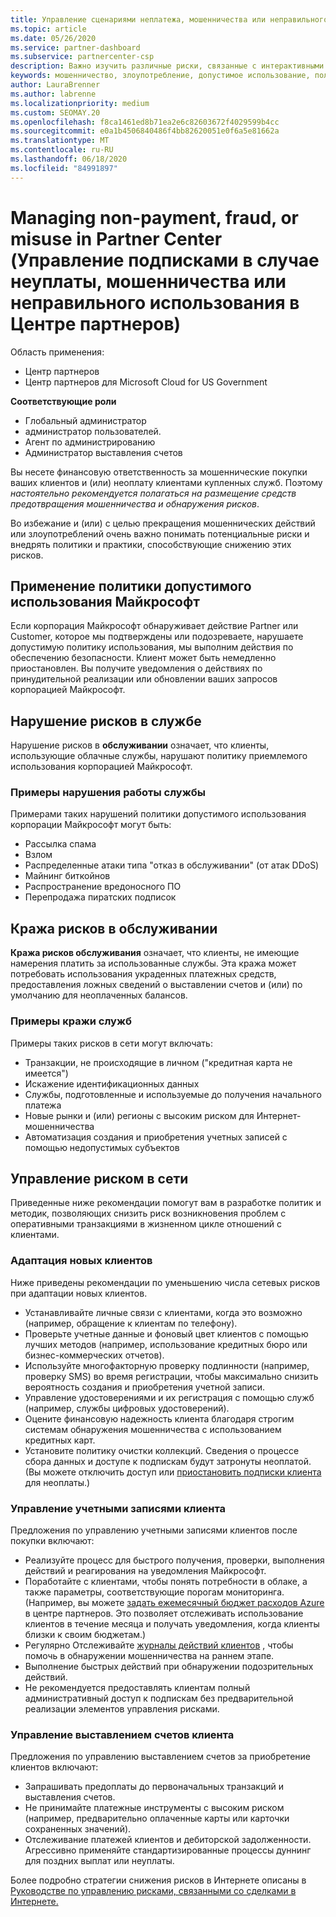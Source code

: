 ```yaml
---
title: Управление сценариями неплатежа, мошенничества или неправильного использования
ms.topic: article
ms.date: 05/26/2020
ms.service: partner-dashboard
ms.subservice: partnercenter-csp
description: Важно изучить различные риски, связанные с интерактивными транзакциями, и рекомендации по управлению и снижению этих рисков.
keywords: мошенничество, злоупотребление, допустимое использование, политика допустимого использования, неоплата, клиент не платит по счетам, риски в Интернете, хищение услуги, злоупотребление услугой, приостановка подписки,
author: LauraBrenner
ms.author: labrenne
ms.localizationpriority: medium
ms.custom: SEOMAY.20
ms.openlocfilehash: f8ca1461ed8b71ea2e6c82603672f4029599b4cc
ms.sourcegitcommit: e0a1b4506840486f4bb82620051e0f6a5e81662a
ms.translationtype: MT
ms.contentlocale: ru-RU
ms.lasthandoff: 06/18/2020
ms.locfileid: "84991897"
---
```

# <a name="managing-non-payment-fraud-or-misuse-in-partner-center"></a>Managing non-payment, fraud, or misuse in Partner Center (Управление подписками в случае неуплаты, мошенничества или неправильного использования в Центре партнеров)

Область применения:

- Центр партнеров
- Центр партнеров для Microsoft Cloud for US Government

**Соответствующие роли**
- Глобальный администратор
- администратор пользователей.
- Агент по администрированию
- Администратор выставления счетов

Вы несете финансовую ответственность за мошеннические покупки ваших клиентов и (или) неоплату клиентами купленных служб. Поэтому *настоятельно рекомендуется полагаться на размещение средств предотвращения мошенничества и обнаружения рисков*.

Во избежание и (или) с целью прекращения мошеннических действий или злоупотреблений очень важно понимать потенциальные риски и внедрять политики и практики, способствующие снижению этих рисков.

## <a name="enforcement-of-microsoft-acceptable-use-policy"></a>Применение политики допустимого использования Майкрософт

Если корпорация Майкрософт обнаруживает действие Partner или Customer, которое мы подтверждены или подозреваете, нарушаете допустимую политику использования, мы выполним действия по обеспечению безопасности. Клиент может быть немедленно приостановлен. Вы получите уведомления о действиях по принудительной реализации или обновлении ваших запросов корпорацией Майкрософт.

## <a name="abuse-of-service-risks"></a>Нарушение рисков в службе

Нарушение рисков в **обслуживании** означает, что клиенты, использующие облачные службы, нарушают политику приемлемого использования корпорацией Майкрософт.

### <a name="examples-of-abuse-of-service"></a>Примеры нарушения работы службы

Примерами таких нарушений политики допустимого использования корпорации Майкрософт могут быть:

- Рассылка спама
- Взлом
- Распределенные атаки типа "отказ в обслуживании" (от атак DDoS)
- Майнинг биткойнов
- Распространение вредоносного ПО
- Перепродажа пиратских подписок

## <a name="theft-of-service-risks"></a>Кража рисков в обслуживании

**Кража рисков обслуживания** означает, что клиенты, не имеющие намерения платить за использованные службы. Эта кража может потребовать использования украденных платежных средств, предоставления ложных сведений о выставлении счетов и (или) по умолчанию для неоплаченных балансов.

### <a name="examples-of-service-theft"></a>Примеры кражи служб

Примеры таких рисков в сети могут включать:

- Транзакции, не происходящие в личном ("кредитная карта не имеется")
- Искажение идентификационных данных
- Службы, подготовленные и используемые до получения начального платежа
- Новые рынки и (или) регионы с высоким риском для Интернет-мошенничества
- Автоматизация создания и приобретения учетных записей с помощью недопустимых субъектов

## <a name="managing-online-risk"></a>Управление риском в сети

Приведенные ниже рекомендации помогут вам в разработке политик и методик, позволяющих снизить риск возникновения проблем с оперативными транзакциями в жизненном цикле отношений с клиентами.

### <a name="onboarding-new-customers"></a>Адаптация новых клиентов

Ниже приведены рекомендации по уменьшению числа сетевых рисков при адаптации новых клиентов.

- Устанавливайте личные связи с клиентами, когда это возможно (например, обращение к клиентам по телефону).
- Проверьте учетные данные и фоновый цвет клиентов с помощью лучших методов (например, использование кредитных бюро или бизнес-коммерческих отчетов).
- Используйте многофакторную проверку подлинности (например, проверку SMS) во время регистрации, чтобы максимально снизить вероятность создания и приобретения учетной записи.
- Управление удостоверениями и их регистрация с помощью служб (например, службы цифровых удостоверений).
- Оцените финансовую надежность клиента благодаря строгим системам обнаружения мошенничества с использованием кредитных карт.
- Установите политику очистки коллекций. Сведения о процессе сбора данных и доступе к подпискам будут затронуты неоплатой. (Вы можете отключить доступ или [приостановить подписки клиента](suspend-a-subscription.md) для неоплаты.)

### <a name="managing-customer-accounts"></a>Управление учетными записями клиента

Предложения по управлению учетными записями клиентов после покупки включают:

- Реализуйте процесс для быстрого получения, проверки, выполнения действий и реагирования на уведомления Майкрософт.
- Поработайте с клиентами, чтобы понять потребности в облаке, а также параметры, соответствующие порогам мониторинга. (Например, вы можете [задать ежемесячный бюджет расходов Azure](set-an-azure-spending-budget-for-your-customers.md) в центре партнеров. Это позволяет отслеживать использование клиентов в течение месяца и получать уведомления, когда клиенты близки к своим бюджетам.)
- Регулярно Отслеживайте [журналы действий клиентов](activity-logs.md) , чтобы помочь в обнаружении мошенничества на раннем этапе.
- Выполнение быстрых действий при обнаружении подозрительных действий.
- Не рекомендуется предоставлять клиентам полный административный доступ к подпискам без предварительной реализации элементов управления рисками.

### <a name="managing-customer-billing"></a>Управление выставлением счетов клиента

Предложения по управлению выставлением счетов за приобретение клиентов включают:

- Запрашивать предоплаты до первоначальных транзакций и выставления счетов.
- Не принимайте платежные инструменты с высоким риском (например, предварительно оплаченные карты или карточки сохраненных значений).
- Отслеживание платежей клиентов и дебиторской задолженности. Агрессивно применяйте стандартизированные процессы дуннинг для поздних выплат или неуплаты.

Более подробно стратегии снижения рисков в Интернете описаны в [Руководстве по управлению рисками, связанными со сделками в Интернете.](https://assets.windowsphone.com/7d885238-e13b-4f10-a682-3d5adacd2859/CSP-PartnerRiskGuide-APSFinal_InvariantCulture_Default.zip)
